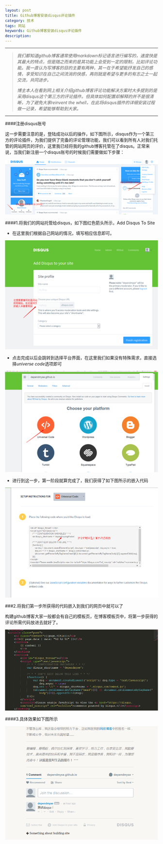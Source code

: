 ```yaml
---
layout: post
title: Github博客安装disqus评论插件
category: 技术
tags: 网站
keywords: Github博客安装disqus评论插件
description: 
---
```



***
>*我们都知道github博客通常使用markdown标记语言进行编写的，速度快是其最大的特点，但是随之而来的是其功能上会受到一定的限制，比如评论功能。我一直认为写博客的目的主要有两种，其一在于希望能抒发自己的感情，享受知识在自己之间流淌的快感，再则就是希望与更多的有志之士一起交流，共同进步。*
>
>*博主本人在看到网上相关介绍github博客评论功能解决方案时大多提到的是采用disqus这个第三方的评论插件。但具体如何配置却解释的并不是很清晰，为了避免大家reinvent the whell，在此将disqus插件的详细安装过程做一记录，希望能够帮助到大家。*
***


####注册disqus账号

这一步需要注意的是，登陆成功以后的操作，如下图所示，disqus作为一个第三方的评论插件，为我们提供了完备的评论管理功能，我们可以看到所有人对我们托管的网站网页的评价，这里我已经将我的github博客托管在了disqus。正常来说，当我们新注册一个disqus账号的时候我们需要做如下步骤：

![登陆disqus主页面](https://raw.githubusercontent.com/dependmyse/dependmyse.github.io/master/img/my/disqus_home.png)

####1.将我们的网站托管给disqus，如下图红色箭头所示，Add Disqus To Site


- 在这里我们根据自己网站的情况，填写相应信息即可。

![根据自己网站情况填写相应信息](https://raw.githubusercontent.com/dependmyse/dependmyse.github.io/master/img/my/disqus_register.png)

- 点击完成以后会跳转到选择平台界面，在这里我们如果没有特殊需求，直接选择*universe code*选项即可

![选择平台](https://raw.githubusercontent.com/dependmyse/dependmyse.github.io/master/img/my/disqus_choice.png)

- 进行到这一步，第一阶段就算完成了，我们获得了如下图所示的嵌入代码

![获得所需网页嵌入代码](https://raw.githubusercontent.com/dependmyse/dependmyse.github.io/master/img/my/disqus_code.png)

###2.将我们第一步所获得的代码嵌入到我们的网页中就可以了

构建github博客大家一般都会有自己的模板页，在博客模板页中，将第一步获得的评论所需代码放进去就好了。

![将网页代码放入到我们需要添加评论的页面中](https://raw.githubusercontent.com/dependmyse/dependmyse.github.io/master/img/my/disqus_html.png)

####3.具体效果如下图所示

![disqus插件显示效果](https://raw.githubusercontent.com/dependmyse/dependmyse.github.io/master/img/my/disqus_result.png)
